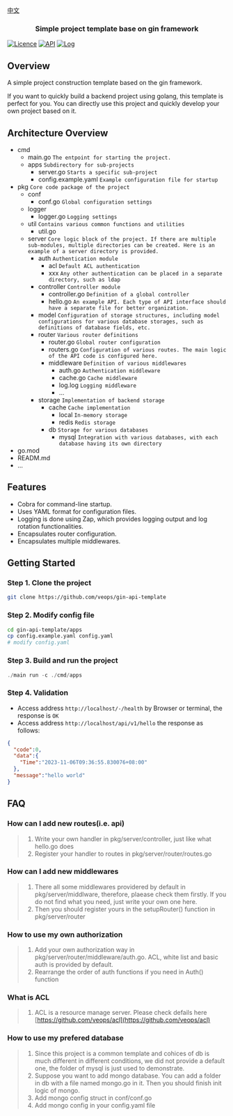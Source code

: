 [中文](README_cn.md)

<h3 align="center">Simple project template base on gin framework</h3>

[![Licence](https://img.shields.io/badge/Licence-Apache-brightgreen)](https://github.com/veops/gin-api-template/blob/main/LICENSE)
[![API](https://img.shields.io/badge/API-gin-blue)](https://github.com/gin-gonic/gin)
[![Log](https://img.shields.io/badge/Log-zap-green)](https://github.com/uber-go/zap)

## Overview
A simple project construction template based on the gin framework.

If you want to quickly build a backend project using golang, this template is perfect for you.
You can directly use this project and quickly develop your own project based on it.

## Architecture Overview
- cmd
    - main.go  `The entpoint for starting the project.`
    - apps `Subdirectory for sub-projects`
        - server.go `Starts a specific sub-project`
        - config.example.yaml `Example configuration file for startup`
- pkg `Core code package of the project`
    - conf
        - conf.go `Global configuration settings`
    - logger
        - logger.go `Logging settings`
    - util  `Contains various common functions and utilities`
      - util.go
    - server `Core logic block of the project. If there are multiple sub-modules, multiple directories can be created. Here is an example of a server directory is provided.`
        - auth `Authentication module`
            - acl `Default ACL authentication`
            - xxx  `Any other authentication can be placed in a separate directory, such as ldap`
        - controller `Controller module`
            - controller.go `Definition of a global controller`
            - hello.go `An example API. Each type of API interface should have a separate file for better organization.`
        - model `Configuration of storage structures, including model configurations for various database storages, such as definitions of database fields, etc.`
        - router `Various router definitions`
          - router.go `Global router configuration`
          - routers.go `Configuration of various routes. The main logic of the API code is configured here.`
          - middleware `Definition of various middlewares`
            - auth.go `Authentication middleware`
            - cache.go `Cache middleware`
            - log.log `Logging middleware`
            - ...
        - storage `Implementation of backend storage`
            - cache `Cache implementation`
                - local `In-memory storage`
                - redis `Redis storage`
            - db `Storage for various databases`
              - mysql `Integration with various databases, with each database having its own directory`
- go.mod
- READM.md
- ...

## Features
- Cobra for command-line startup.
- Uses YAML format for configuration files.
- Logging is done using Zap, which provides logging output and log rotation functionalities.
- Encapsulates router configuration.
- Encapsulates multiple middlewares.

## Getting Started
### Step 1. Clone the project
```sh
git clone https://github.com/veops/gin-api-template
```
### Step 2. Modify config file
```sh
cd gin-api-template/apps
cp config.example.yaml config.yaml
# modify config.yaml
```
### Step 3. Build and run the project
```go build cmd/main.go 
./main run -c ./cmd/apps
```
### Step 4. Validation
- Access address `http://localhost/-/health` by Browser or terminal, the response is `OK`
- Access address `http://localhost/api/v1/hello` the response as follows: 
```json
{
  "code":0,
  "data":{
    "Time":"2023-11-06T09:36:55.830076+08:00"
  },
  "message":"hello world"
}
```

## FAQ

### How can I add new routes(i.e. api)
> 1. Write your own handler in pkg/server/controller, just like what hello.go does
> 2. Register your handler to routes in pkg/server/router/routes.go

### How can I add new middlewares
> 1. There all some middlewares providered by default in pkg/server/middlware, therefore, plaease check them firstly. If you do not find what you need, just write your own one here.
> 2. Then you should register yours in the setupRouter() function in pkg/server/router

### How to use my own authorization
> 1. Add your own authorization way in pkg/server/router/middleware/auth.go. ACL, white list and basic auth is provided by default.
> 2. Rearrange the order of auth functions if you need in Auth() function

### What is ACL

> 1. ACL is a resource manage server. Please check defails here [https://github.com/veops/acl](https://github.com/veops/acl)

### How to use my prefered database
> 1. Since this project is a common template and cohices of db is much different in different conditions, we did not provide a default one, the folder of mysql is just used to demonstrate.
> 2. Suppose you want to add mongo database. You can add a folder in db with a file named mongo.go in it. Then you should finish init logic of mongo.
> 3. Add mongo config struct in conf/conf.go
> 4. Add mongo config in your config.yaml file